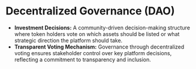 # Decentralized Governance (DAO)

* **Investment Decisions:** A community-driven decision-making structure where token holders vote on which assets should be listed or what strategic direction the platform should take.
* **Transparent Voting Mechanism:** Governance through decentralized voting ensures stakeholder control over key platform decisions, reflecting a commitment to transparency and inclusion.
